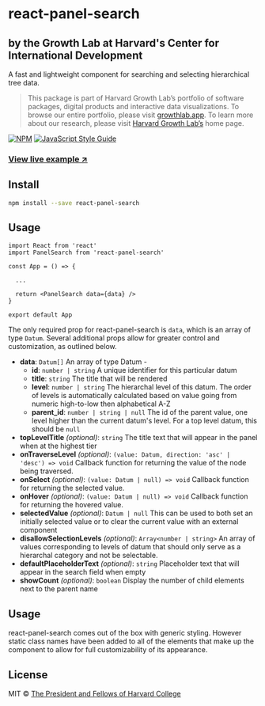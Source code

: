 # react-panel-search

## by the Growth Lab at Harvard's Center for International Development

A fast and lightweight component for searching and selecting hierarchical tree data.

> This package is part of Harvard Growth Lab’s portfolio of software packages, digital products and interactive data visualizations.  To browse our entire portfolio, please visit [growthlab.app](https://growthlab.app/).  To learn more about our research, please visit [Harvard Growth Lab’s](https://growthlab.cid.harvard.edu/) home page.

[![NPM](https://img.shields.io/npm/v/react-panel-search.svg)](https://www.npmjs.com/package/react-panel-search) [![JavaScript Style Guide](https://img.shields.io/badge/code_style-standard-brightgreen.svg)](https://standardjs.com)

### [View live example ↗](https://cid-harvard.github.io/react-panel-search/)

## Install

```bash
npm install --save react-panel-search
```

## Usage

```tsx
import React from 'react'
import PanelSearch from 'react-panel-search'

const App = () => {

  ...

  return <PanelSearch data={data} />
}

export default App

```

The only required prop for react-panel-search is `data`, which is an array of type `Datum`. Several additional props allow for greater control and customization, as outlined below.

- **data**: `Datum[]` An array of type Datum -
    - **id**: `number | string` A unique identifier for this particular datum
    - **title**: `string` The title that will be rendered
    - **level**: `number | string` The hierarchal level of this datum. The order of levels is automatically calculated based on value going from numeric high-to-low then alphabetical A-Z
    - **parent_id**: `number | string | null` The id of the parent value, one level higher than the current datum's level. For a top level datum, this should be `null`
- **topLevelTitle** *(optional)*: `string` The title text that will appear in the panel when at the highest tier
- **onTraverseLevel** *(optional)*: `(value: Datum, direction: 'asc' | 'desc') => void` Callback function for returning the value of the node being traversed.
- **onSelect** *(optional)*: `(value: Datum | null) => void` Callback function for returning the selected value.
- **onHover** *(optional)*: `(value: Datum | null) => void` Callback function for returning the hovered value.
- **selectedValue** *(optional)*: `Datum | null` This can be used to both set an initially selected value or to clear the current value with an external component
- **disallowSelectionLevels** *(optional)*: `Array<number | string>` An array of values corresponding to levels of datum that should only serve as a hierarchal category and not be selectable.
- **defaultPlaceholderText** *(optional)*: `string` Placeholder text that will appear in the search field when empty
- **showCount** *(optional)*: `boolean` Display the number of child elements next to the parent name

## Usage

react-panel-search comes out of the box with generic styling. However static class names have been added to all of the elements that make up the component to allow for full customizability of its appearance.

## License

MIT © [The President and Fellows of Harvard College](https://www.harvard.edu/)
